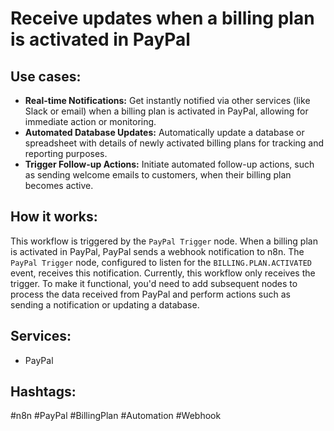 # Receive updates when a billing plan is activated in PayPal

## Use cases:

*   **Real-time Notifications:** Get instantly notified via other services (like Slack or email) when a billing plan is activated in PayPal, allowing for immediate action or monitoring.
*   **Automated Database Updates:** Automatically update a database or spreadsheet with details of newly activated billing plans for tracking and reporting purposes.
*   **Trigger Follow-up Actions:** Initiate automated follow-up actions, such as sending welcome emails to customers, when their billing plan becomes active.

## How it works:

This workflow is triggered by the `PayPal Trigger` node. When a billing plan is activated in PayPal, PayPal sends a webhook notification to n8n. The `PayPal Trigger` node, configured to listen for the `BILLING.PLAN.ACTIVATED` event, receives this notification.  Currently, this workflow only receives the trigger. To make it functional, you'd need to add subsequent nodes to process the data received from PayPal and perform actions such as sending a notification or updating a database.

## Services:

*   PayPal

## Hashtags:

#n8n #PayPal #BillingPlan #Automation #Webhook
